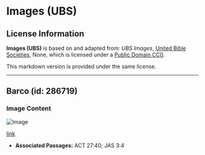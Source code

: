 # Images (UBS)

## License Information

**Images (UBS)** is based on and adapted from: _UBS Images_, [United Bible Societies](https://unitedbiblesocieties.org/), None, which is licensed under a [Public Domain CC0](https://creativecommons.org/public-domain/cc0/).

This markdown version is provided under the same license.



--------------------------------

## Barco (id: 286719)

### Image Content

![Image](https://cdn.aquifer.bible/aquifer-content/resources/Media/WEB-0523_boat.jpg)

[link](https://cdn.aquifer.bible/aquifer-content/resources/Media/WEB-0523_boat.jpg)

* **Associated Passages:** ACT 27:40; JAS 3:4

